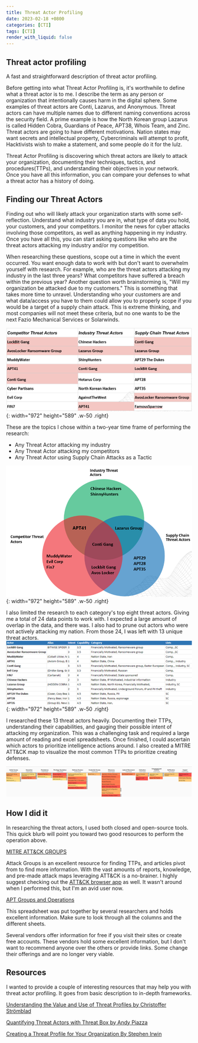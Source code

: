 ```yaml
---
title: Threat Actor Profiling
date: 2023-02-18 +0800
categories: [CTI]
tags: [CTI]
render_with_liquid: false
---
```


## Threat actor profiling 

A fast and straightforward description of threat actor profiling. 

Before getting into what Threat Actor Profiling is, it's worthwhile to define what a threat actor is to me. I describe the term as any person or organization that intentionally causes harm in the digital sphere. Some examples of threat actors are Conti, Lazarus, and Anonymous. Threat actors can have multiple names due to different naming conventions across the security field. A prime example is how the North Korean group Lazarus is called Hidden Cobra, Guardians of Peace, APT38, Whois Team, and Zinc. Threat actors are going to have different motivations. Nation states may want secrets and intellectual property, Cybercriminals will attempt to profit, Hacktivists wish to make a statement, and some people do it for the lulz.

Threat Actor Profiling is discovering which threat actors are likely to attack your organization, documenting their techniques, tactics, and procedures(TTPs), and understanding their objectives in your network. Once you have all this information, you can compare your defenses to what a threat actor has a history of doing. 


## Finding our Threat Actors
Finding out who will likely attack your organization starts with some self-reflection. Understand what industry you are in, what type of data you hold, your customers, and your competitors. I monitor the news for cyber attacks involving those competitors, as well as anything happening in my industry. Once you have all this, you can start asking questions like who are the threat actors attacking my industry and/or my competition.

When researching these questions, scope out a time in which the event occurred. You want enough data to work with but don't want to overwhelm yourself with research. For example, who are the threat actors attacking my industry in the last three years? What competitors have suffered a breach within the previous year? Another question worth brainstorming is, "Will my organization be attacked due to my customers." This is something that takes more time to unravel. Understanding who your customers are and what data/access you have to them could allow you to properly scope if you would be a target of a supply chain attack. This is extreme thinking, and most companies will not meet these criteria, but no one wants to be the next Fazio Mechanical Services or Solarwinds.

![Desktop View](/assets/images/taprofiling/allgroups.png){: width="972" height="589" .w-50 .right}

These are the topics I chose within a two-year time frame of performing the research: 
* Any Threat Actor attacking my industry
* Any Threat Actor attacking my competitors
* Any Threat Actor using Supply Chain Attacks as a Tactic 

![Desktop View](/assets/images/taprofiling/vandi.png){: width="972" height="589" .w-50 .right}

I also limited the research to each category's top eight threat actors. Giving me a total of 24 data points to work with. I expected a large amount of overlap in the data, and there was. I also had to prune out actors who were not actively attacking my nation. From those 24, I was left with 13 unique threat actors. ![Desktop View](/assets/images/taprofiling/excelf.png){: width="972" height="589" .w-50 .right}

I researched these 13 threat actors heavily. Documenting their TTPs, understanding their capabilities, and gauging their possible intent of attacking my organization. This was a challenging task and required a large amount of reading and excel spreadsheets. Once finished, I could ascertain which actors to prioritize intelligence actions around. I also created a MITRE ATT&CK map to visualize the most common TTPs to prioritize creating defenses. 


![Desktop View](/assets/images/taprofiling/map.png)

## How I did it
In researching the threat actors, I used both closed and open-source tools. This quick blurb will point you toward two good resources to perform the operation above. 

[MITRE ATT&CK GROUPS](https://attack.mitre.org/groups/) 
	
Attack Groups is an excellent resource for finding TTPs, and articles pivot from to find more information. With the vast amounts of reports, knowledge, and pre-made attack maps leveraging ATT&CK is a no-brainer. I highly suggest checking out the [ATT&CK browser app](https://mitre-engenuity.org/cybersecurity/center-for-threat-informed-defense/attack-powered-suit/) as well. It wasn't around when I performed this, but I'm an avid user now. 

[APT Groups and Operations](https://docs.google.com/spreadsheets/d/1H9_xaxQHpWaa4O_Son4Gx0YOIzlcBWMsdvePFX68EKU/edit#gid=1864660085) 

This spreadsheet was put together by several researchers and holds excellent information. Make sure to look through all the columns and the different sheets. 

Several vendors offer information for free if you visit their sites or create free accounts. These vendors hold some excellent information, but I don't want to recommend anyone over the others or provide links. Some change their offerings and are no longer very viable. 

##  Resources
I wanted to provide a couple of interesting resources that may help you with threat actor profiling. It goes from basic description to in-depth frameworks. 


[Understanding the Value and Use of Threat Profiles by Christoffer Strömblad](https://www.truesec.com/hub/blog/understanding-the-value-and-use-of-threat-profiles)


[Quantifying Threat Actors with Threat Box by Andy Piazza](https://klrgrz.medium.com/quantifying-threat-actors-with-threat-box-e6b641109b11)

[Creating a Threat Profile for Your Organization By Stephen Irwin](https://www.giac.org/paper/gcih/1772/creating-threat-profile-organization/110995)












